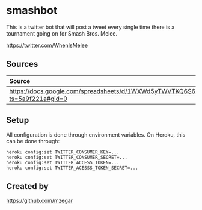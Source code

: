 # smashbot
This is a twitter bot that will post a tweet every single time there is a tournament going on for Smash Bros. Melee.

https://twitter.com/WhenIsMelee

## Sources

|Source|Dates|
|:--|:--|
|https://docs.google.com/spreadsheets/d/1WXWd5yTWVTKQ6S6OXrfYb1WL1DelFSPiiIS_6rWGlGI/edit?ts=5a9f221a#gid=0|2018|

## Setup

All configuration is done through environment variables. On Heroku, this can be done through:

```shell
heroku config:set TWITTER_CONSUMER_KEY=...
heroku config:set TWITTER_CONSUMER_SECRET=...
heroku config:set TWITTER_ACCESS_TOKEN=...
heroku config:set TWITTER_ACESSS_TOKEN_SECRET=...
```

## Created by
https://github.com/mzegar
